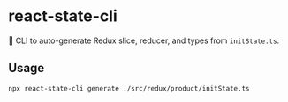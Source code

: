 # react-state-cli

🧠 CLI to auto-generate Redux slice, reducer, and types from `initState.ts`.

## Usage

```bash
npx react-state-cli generate ./src/redux/product/initState.ts
